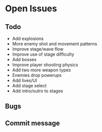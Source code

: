 # Open Issues

## Todo

- Add explosions
- More enemy shot and movement patterns
- Improve stage/wave flow
- Improve use of stage difficulty
- Add bosses
- Improve player shooting physics
- Add two more weapon types
- Enemies drop powerups
- Add lives/UI
- Add stage select
- Add intro/outro to stages

## Bugs

## Commit message
